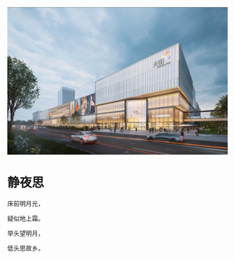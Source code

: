 <!DOCTYPE html>
<html lang="en">
<head>
    <meta charset="UTF-8">
</head>
<body>
<img src="2.png/">
<h1>静夜思</h1>
<p>床前明月光，</p>
<p>疑似地上霜。</p>
<p>举头望明月，</p>
<p>低头思故乡。</p>
<body>
</html>
